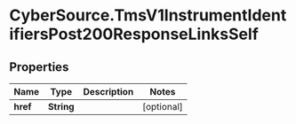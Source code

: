 # CyberSource.TmsV1InstrumentIdentifiersPost200ResponseLinksSelf

## Properties
Name | Type | Description | Notes
------------ | ------------- | ------------- | -------------
**href** | **String** |  | [optional] 


